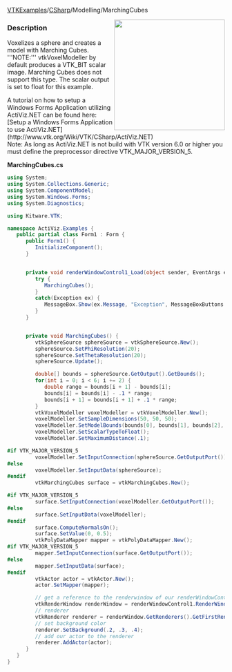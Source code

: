 [VTKExamples](Home)/[CSharp](CSharp)/Modelling/MarchingCubes

<img align="right" src="https://github.com/lorensen/VTKExamples/raw/master/Testing/Baseline/Modelling/TestMarchingCubes.png" width="256" />

### Description
<p>Voxelizes a sphere and creates a model with Marching Cubes. '''NOTE:''' vtkVoxelModeller by default produces a VTK_BIT scalar image. Marching Cubes does not support this type. The scalar output is set to float for this example.</p>
A tutorial on how to setup a Windows Forms Application utilizing ActiViz.NET can be found here: [Setup a Windows Forms Application to use ActiViz.NET](http://www.vtk.org/Wiki/VTK/CSharp/ActiViz.NET)<br />
Note: As long as ActiViz.NET is not build with VTK version 6.0 or higher you must define the preprocessor directive VTK_MAJOR_VERSION_5.

**MarchingCubes.cs**
```csharp
using System;
using System.Collections.Generic;
using System.ComponentModel;
using System.Windows.Forms;
using System.Diagnostics;

using Kitware.VTK;

namespace ActiViz.Examples {
   public partial class Form1 : Form {
      public Form1() {
         InitializeComponent();
      }


      private void renderWindowControl1_Load(object sender, EventArgs e) {
         try {
            MarchingCubes();
         }
         catch(Exception ex) {
            MessageBox.Show(ex.Message, "Exception", MessageBoxButtons.OK);
         }
      }


      private void MarchingCubes() {
         vtkSphereSource sphereSource = vtkSphereSource.New();
         sphereSource.SetPhiResolution(20);
         sphereSource.SetThetaResolution(20);
         sphereSource.Update();

         double[] bounds = sphereSource.GetOutput().GetBounds();
         for(int i = 0; i < 6; i += 2) {
            double range = bounds[i + 1] - bounds[i];
            bounds[i] = bounds[i] - .1 * range;
            bounds[i + 1] = bounds[i + 1] + .1 * range;
         }
         vtkVoxelModeller voxelModeller = vtkVoxelModeller.New();
         voxelModeller.SetSampleDimensions(50, 50, 50);
         voxelModeller.SetModelBounds(bounds[0], bounds[1], bounds[2], bounds[3], bounds[4], bounds[5]);
         voxelModeller.SetScalarTypeToFloat();
         voxelModeller.SetMaximumDistance(.1);

#if VTK_MAJOR_VERSION_5
         voxelModeller.SetInputConnection(sphereSource.GetOutputPort());
#else
         voxelModeller.SetInputData(sphereSource);
#endif
         vtkMarchingCubes surface = vtkMarchingCubes.New();

#if VTK_MAJOR_VERSION_5
         surface.SetInputConnection(voxelModeller.GetOutputPort());
#else
         surface.SetInputData(voxelModeller);
#endif
         surface.ComputeNormalsOn();
         surface.SetValue(0, 0.5);
         vtkPolyDataMapper mapper = vtkPolyDataMapper.New();
#if VTK_MAJOR_VERSION_5
         mapper.SetInputConnection(surface.GetOutputPort());
#else
         mapper.SetInputData(surface);
#endif
         vtkActor actor = vtkActor.New();
         actor.SetMapper(mapper);

         // get a reference to the renderwindow of our renderWindowControl1
         vtkRenderWindow renderWindow = renderWindowControl1.RenderWindow;
         // renderer
         vtkRenderer renderer = renderWindow.GetRenderers().GetFirstRenderer();
         // set background color
         renderer.SetBackground(.2, .3, .4);
         // add our actor to the renderer
         renderer.AddActor(actor);
      }
   }
}
```

